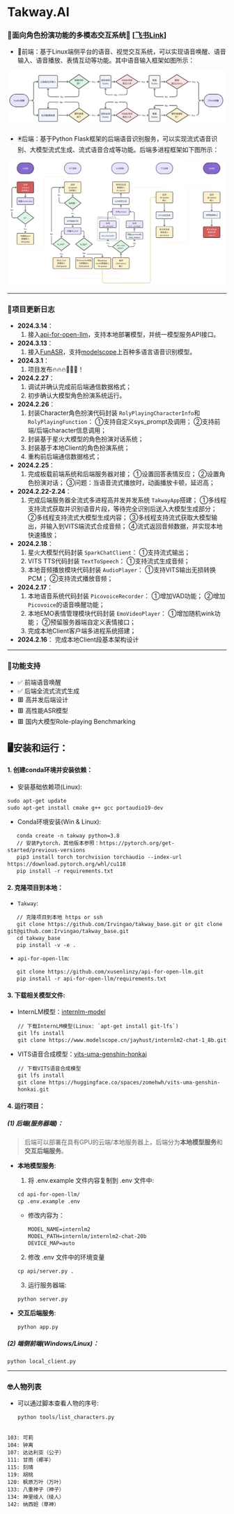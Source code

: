 Takway.AI
=========

### 🎃面向角色扮演功能的多模态交互系统🤖 [[飞书Link](https://lleeei6t29.feishu.cn/docx/BzVWd57K9oyVSixhTamcv4tSnHf)]

- 🦾前端：基于Linux端侧平台的语音、视觉交互系统，可以实现语音唤醒、语音输入、语音播放、表情互动等功能。其中语音输入框架如图所示：

![前端](docs/images/frontend-audio-pipeline.png)

- 🖲️后端：基于Python Flask框架的后端语音识别服务，可以实现流式语音识别、大模型流式生成、流式语音合成等功能。后端多进程框架如下图所示：

![后端](docs/images/backend-framework.png)

---

### 📆项目更新日志

- **2024.3.14**：
  1. 接入[api-for-open-llm](https://github.com/xusenlinzy/api-for-open-llm)，支持本地部署模型，并统一模型服务API接口。
- **2024.3.13**：
  1. 接入[FunASR](https://github.com/alibaba-damo-academy/FunASR)，支持[modelscope](https://www.modelscope.cn/)上百种多语言语音识别模型。
- **2024.3.1**：
  1. 项目发布🔥🔥🔥🚀🚀🚀！
- **2024.2.27**：
  1. 调试并确认完成前后端通信数据格式；
  2. 初步确认大模型角色扮演系统运行。
- **2024.2.26**：
  1. 封装Character角色扮演代码封装 `RolyPlayingCharacterInfo`和 `RolyPlayingFunction`：
     ①支持自定义sys_prompt及调用；
     ②支持前端/后端character信息调用；
  2. 封装基于星火大模型的角色扮演对话系统；
  3. 封装基于本地Client的角色扮演系统；
  4. 重构前后端通信数据格式；
- **2024.2.25**：
  1. 完成板载前端系统和后端服务器对接；
     ①设置回答表情反应；
     ②设置角色扮演对话；
     ③问题：当语音流式播放时，动画播放卡顿，延迟高；
- **2024.2.22-2.24**：
  1. 完成后端服务器全流式多进程高并发并发系统 `TakwayApp`搭建；
     ①多线程支持流式获取并识别语音片段，等待完全识别后送入大模型生成部分；
     ②多线程支持流式大模型生成内容；
     ③多线程支持流式获取大模型输出，并输入到VITS端流式合成音频；
     ④流式返回音频数据，并实现本地快速播放；
- **2024.2.18**：
  1. 星火大模型代码封装 `SparkChatClient`：
     ①支持流式输出；
  2. VITS TTS代码封装 `TextToSpeech`：
     ①支持流式生成音频；
  3. 本地音频播放模块代码封装 `AudioPlayer`：
     ①支持VITS输出无损转换PCM；
     ②支持流式播放音频；
- **2024.2.17**：
  1. 本地语音系统代码封装 `PicovoiceRecorder`：
     ①增加VAD功能；
     ②增加 `Picovoice`的语音唤醒功能；
  2. 本地EMO表情管理模块代码封装 `EmoVideoPlayer`：
     ①增加随机wink功能；
     ②预留服务器端自定义表情接口；
  3. 完成本地Client客户端多进程系统搭建；
- **2024.2.16**：
  完成本地Client段基本架构设计




---

### 📌功能支持

- ✅ 前端语音唤醒
- ✅ 后端全流式流式生成
- 🟥 高并发后端设计
- 🟥 高性能ASR模型
- 🟥 国内大模型Role-playing Benchmarking

## 🖥️安装和运行：


#### 1. 创建conda环境并安装依赖：

- 安装基础依赖项(Linux): 
```
sudo apt-get update
sudo apt-get install cmake g++ gcc portaudio19-dev
```

- Conda环境安装(Win & Linux): 

```
   conda create -n takway python=3.8
   // 安装Pytorch，其他版本参照：https://pytorch.org/get-started/previous-versions
   pip3 install torch torchvision torchaudio --index-url https://download.pytorch.org/whl/cu118 
   pip install -r requirements.txt
```

#### 2. 克隆项目到本地：

- `Takway`: 
```
   // 克隆项目到本地 https or ssh
   git clone https://github.com/Irvingao/takway_base.git or git clone git@github.com:Irvingao/takway_base.git
   cd takway_base
   pip install -v -e .
```

- `api-for-open-llm`: 
```
   git clone https://github.com/xusenlinzy/api-for-open-llm.git
   pip install -r api-for-open-llm/requirements.txt
```

#### 3. 下载相关模型文件:

- InternLM模型：[internlm-model](https://www.modelscope.cn/models/jayhust/internlm2-chat-1_8b/summary)
  ```
  // 下载InternLM模型(Linux: `apt-get install git-lfs`)
  git lfs install
  git clone https://www.modelscope.cn/jayhust/internlm2-chat-1_8b.git
  ```
- VITS语音合成模型：[vits-uma-genshin-honkai](https://huggingface.co/spaces/zomehwh/vits-uma-genshin-honkai/tree/main)
  ```
  // 下载VITS语音合成模型
  git lfs install
  git clone https://huggingface.co/spaces/zomehwh/vits-uma-genshin-honkai.git
  ```

#### 4. 运行项目：

##### (1) 后端(服务器端)：
> 后端可以部署在具有GPU的云端/本地服务器上，后端分为**本地模型服务**和**交互后端服务**。

- **本地模型服务**:
  1. 将 .env.example 文件内容复制到 .env 文件中: 
  ```
  cd api-for-open-llm/
  cp .env.example .env
  ```
  - 修改内容为：
    ```
    MODEL_NAME=internlm2
    MODEL_PATH=internlm/internlm2-chat-20b
    DEVICE_MAP=auto
    ```
  2. 修改 .env 文件中的环境变量
  ```
  cp api/server.py .
  ```
  3. 运行服务器端:
  ```
  python server.py
  ```

- **交互后端服务**:
  ```
  python app.py
  ```


##### (2) 端侧前端(Windows/Linux)：
  ```
  python local_client.py
  ```

---


### 🤓人物列表

- 可以通过脚本查看人物的序号:
  ```
  python tools/list_characters.py
  ```

```

103: 可莉
104: 钟离
107: 达达利亚（公子）
111: 甘雨（椰羊）
115: 刻晴
119: 胡桃
120: 枫原万叶（万叶）
133: 八重神子（神子）
134: 神里绫人（绫人）
142: 纳西妲（草神）
```
